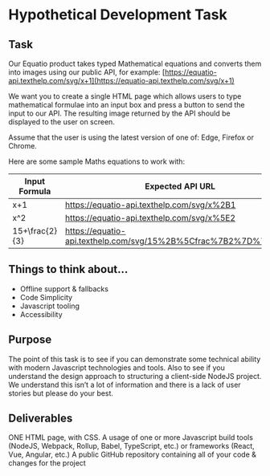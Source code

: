 # Hypothetical Development Task

## Task
Our Equatio product takes typed Mathematical equations and converts them into images using our public API, for example:
[https://equatio-api.texthelp.com/svg/x+1](https://equatio-api.texthelp.com/svg/x+1)

We want you to create a single HTML page which allows users to type mathematical formulae into an input box and press a button to send the input to our API. The resulting image returned by the API should be displayed to the user on screen.

Assume that the user is using the latest version of one of: Edge, Firefox or Chrome.

Here are some sample Maths equations to work with:

| Input Formula  | Expected API URL                                                |
|----------------|-----------------------------------------------------------------|
| x+1            | https://equatio-api.texthelp.com/svg/x%2B1                      |
| x^2            | https://equatio-api.texthelp.com/svg/x%5E2                      |
| 15+\frac{2}{3} | https://equatio-api.texthelp.com/svg/15%2B%5Cfrac%7B2%7D%7B3%7D |

## Things to think about...
- Offline support & fallbacks
- Code Simplicity
- Javascript tooling
- Accessibility

## Purpose
The point of this task is to see if you can demonstrate some technical ability with modern Javascript technologies and tools.  Also to see if you understand the design approach to structuring a client-side NodeJS project.  We understand this isn’t a lot of information and there is a lack of user stories but please do your best.

## Deliverables
ONE HTML page, with CSS.
A usage of one or more Javascript build tools (NodeJS, Webpack, Rollup, Babel, TypeScript, etc.) or frameworks (React, Vue, Angular, etc.)
A public GitHub repository containing all of your code & changes for the project